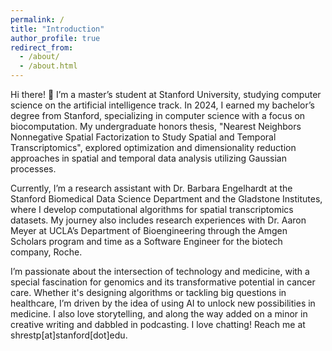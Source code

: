 ```yaml
---
permalink: /
title: "Introduction"
author_profile: true
redirect_from: 
  - /about/
  - /about.html
---
```


Hi there! 👋 I’m a master’s student at Stanford University, studying computer science on the artificial intelligence track. In 2024, I earned my bachelor’s degree from Stanford, specializing in computer science with a focus on biocomputation. My undergraduate honors thesis, "Nearest Neighbors Nonnegative Spatial Factorization to Study Spatial and Temporal Transcriptomics", explored optimization and dimensionality reduction approaches in spatial and temporal data analysis utilizing Gaussian processes.

Currently, I’m a research assistant with Dr. Barbara Engelhardt at the Stanford Biomedical Data Science Department and the Gladstone Institutes, where I develop computational algorithms for spatial transcriptomics datasets. My journey also includes  research experiences with Dr. Aaron Meyer at UCLA’s Department of Bioengineering through the Amgen Scholars program and time as a Software Engineer for the biotech company, Roche.

I’m passionate about the intersection of technology and medicine, with a special fascination for genomics and its transformative potential in cancer care. Whether it's designing algorithms or tackling big questions in healthcare, I’m driven by the idea of using AI to unlock new possibilities in medicine. I also love storytelling, and along the way added on a minor in creative writing and dabbled in podcasting. I love chatting! Reach me at shrestp[at]stanford[dot]edu.